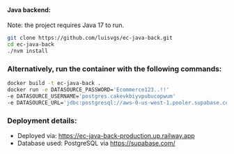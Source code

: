 #### Java backend:
Note: the project requires Java 17 to run.
```sh
git clone https://github.com/luisvgs/ec-java-back.git
cd ec-java-back
./nvm install
```
### Alternatively, run the container with the following commands:
```sh
docker build -t ec-java-back .
docker run -e DATASOURCE_PASSWORD='Ecommerce123..!!' 
-e DATASOURCE_USERNAME='postgres.cakevkbiyvpubucopwum' 
-e DATASOURCE_URL='jdbc:postgresql://aws-0-us-west-1.pooler.supabase.com:5432/postgres' -p 8080:8080 --rm ec-java-back
```

### Deployment details:
- Deployed via: https://ec-java-back-production.up.railway.app
- Database used: PostgreSQL via https://supabase.com/
